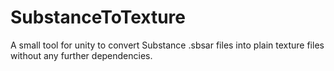 # SubstanceToTexture
A small tool for unity to convert Substance .sbsar files into plain texture files without any further dependencies.
